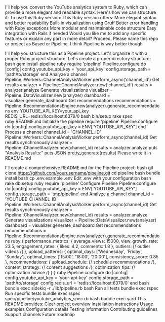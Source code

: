I'll help you convert the YouTube analytics system to Ruby, which can provide a more elegant and readable syntax. Here's how we can structure it:
To use this Ruby version:
This Ruby version offers:
More elegant syntax and better readability
Built-in visualization using Gruff
Better error handling with Ruby exceptions
More modular and maintainable code structure
Easy integration with Rails if needed
Would you like me to add any specific features or explain any part in more detail?
Proceed. Please name this repo or project as Based or Pipeline. I think Pipeline is way better though

I'll help you structure this as a Pipeline project. Let's organize it with a proper Ruby project structure:
Let's create a proper directory structure:
bash
gem install pipeline
ruby
require 'pipeline'
Pipeline.configure do |config|
config.youtube_api_key = 'your_api_key'
config.storage_path = 'path/to/storage'
end
Analyze a channel
Pipeline::Workers::ChannelAnalysisWorker.perform_async('channel_id')
Get results
analyzer = Pipeline::ChannelAnalyzer.new('channel_id')
results = analyzer.analyze
Generate visualizations
visualizer = Pipeline::DataVisualizer.new(analyzer)
dashboard = visualizer.generate_dashboard
Get recommendations
recommendations = Pipeline::RecommendationsEngine.new(analyzer).generate_recommendations
env
YOUTUBE_API_KEY=your_api_key
REDIS_URL=redis://localhost:6379/0
bash
bin/setup
rake spec
ruby:README.md
Initialize the pipeline
require 'pipeline'
Pipeline.configure do |config|
config.youtube_api_key = ENV['YOUTUBE_API_KEY']
end
Process a channel
channel_id = 'CHANNEL_ID'
Pipeline::Workers::ChannelAnalysisWorker.perform_async(channel_id)
Get results synchronously
analyzer = Pipeline::ChannelAnalyzer.new(channel_id)
results = analyzer.analyze
puts "Analysis Results:"
puts JSON.pretty_generate(results)
Please write it in README.md

I'll create a comprehensive README.md for the Pipeline project:
bash
git clone https://github.com/yourusername/pipeline.git
cd pipeline
bash
bundle install
bash
cp .env.example .env
Edit .env with your configuration
bash
rake db:setup
ruby
require 'pipeline'
Configure Pipeline
Pipeline.configure do |config|
config.youtube_api_key = ENV['YOUTUBE_API_KEY']
config.storage_path = 'tmp/pipeline'
end
Analyze a channel
channel_id = 'YOUTUBE_CHANNEL_ID'
Pipeline::Workers::ChannelAnalysisWorker.perform_async(channel_id)
Get results synchronously
analyzer = Pipeline::ChannelAnalyzer.new(channel_id)
results = analyzer.analyze
Generate visualizations
visualizer = Pipeline::DataVisualizer.new(analyzer)
dashboard = visualizer.generate_dashboard
Get recommendations
recommendations = Pipeline::RecommendationsEngine.new(analyzer).generate_recommendations
ruby
{
performance_metrics: {
average_views: 15000,
view_growth_rate: 23.5,
engagement_rates: { likes: 4.2, comments: 1.8 },
outliers: [/ outlier videos /]
},
upload_patterns: {
optimal_days: ['Wednesday', 'Friday', 'Sunday'],
optimal_times: ['15:00', '18:00', '20:00'],
consistency_score: 0.85
},
recommendations: {
upload_schedule: {/ schedule recommendations /},
content_strategy: {/ content suggestions /},
optimization_tips: {/ optimization advice /}
}
}
ruby
Pipeline.configure do |config|
config.youtube_api_key = 'your-api-key'
config.storage_path = 'path/to/storage'
config.redis_url = 'redis://localhost:6379/0'
end
bash
bundle exec sidekiq -r ./lib/pipeline.rb
bash
Run all tests
bundle exec rspec
Run specific tests
bundle exec rspec spec/pipeline/youtube_analytics_spec.rb
bash
bundle exec yard
This README provides:
Clear project overview
Installation instructions
Usage examples
Configuration details
Testing information
Contributing guidelines
Support channels
Future roadmap